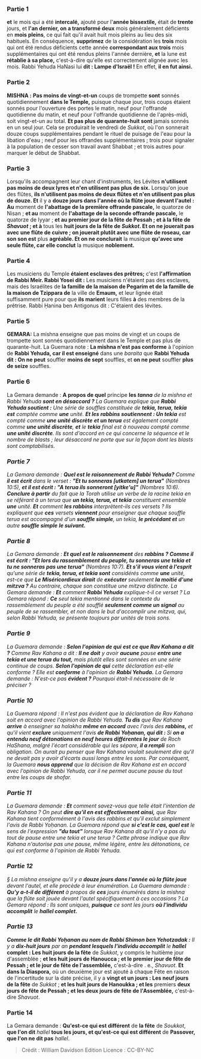 
### Partie 1
<b>et</b> le mois qui a été <b>intercalé,</b> ajouté pour l'<b>année bissextile,</b> était de <b>trente</b> jours, et <b>l'an dernier, on a transformé deux</b> mois généralement déficients en <b>mois pleins</b>, ce qui fait qu'il avait huit mois pleins au lieu des six habituels. En conséquence, <b>supprimez</b> de la considération les <b>trois</b> mois qui ont été rendus déficients cette année <b>correspondant aux trois</b> mois supplémentaires qui ont été rendus pleins l'année dernière, <b>et</b> la lune est <b>rétablie à sa place,</b> c'est-à-dire qu'elle est correctement alignée avec les mois. Rabbi Yehuda HaNasi lui <b>dit : Lampe d'Israël !</b> En effet, <b>il en fut ainsi.</b>

### Partie 2
<strong>MISHNA :</strong> <b>Pas moins de vingt-et-un</b> coups de trompette <b>sont</b> sonnés quotidiennement <b>dans le Temple,</b> puisque chaque jour, trois coups étaient sonnés pour l'ouverture des portes le matin, neuf pour l'offrande quotidienne du matin, et neuf pour l'offrande quotidienne de l'après-midi, soit vingt-et-un au total. <b>Et pas plus de quarante-huit sont</b> jamais sonnés en un seul jour. Cela se produirait le vendredi de <i>Sukkot</i>, où l'on sonnerait douze coups supplémentaires pendant le rituel de puisage de l'eau pour la libation d'eau ; neuf pour les offrandes supplémentaires ; trois pour signaler à la population de cesser son travail avant Shabbat ; et trois autres pour marquer le début de Shabbat.

### Partie 3
Lorsqu'ils accompagnent leur chant d'instruments, les Lévites <b>n'utilisent pas moins de deux lyres et n'en utilisent pas plus de six.</b> Lorsqu'on joue des flûtes, <b>ils n'utilisent pas moins de deux flûtes et n'en utilisent pas plus de douze. Et</b> il y a <b>douze jours dans l'année où la flûte joue devant l'autel : Au</b> moment de <b>l'abattage de la première offrande pascale,</b> le quatorze de Nisan ; <b>et au</b> moment de <b>l'abattage de la seconde offrande pascale,</b> le quatorze de Iyyar ; <b>et au premier jour de la fête</b> <b>de Pessah ; et à la fête de <i>Shavuot</i> ; et à</b> tous les <b>huit jours de la fête de <i>Sukkot</i>. Et on ne jouerait pas avec une flûte de cuivre ; on jouerait plutôt avec une flûte de roseau, car son son est</b> plus <b>agréable. Et on ne conclurait</b> la musique <b>qu'avec une seule flûte, car elle conclut</b> la musique <b>noblement.</b>

### Partie 4
Les musiciens du Temple <b>étaient esclaves des prêtres;</b> c'est <b>l'affirmation de Rabbi Meir. Rabbi Yosei dit :</b> Les musiciens n'étaient pas des esclaves, mais des Israélites de <b>la famille de la maison de Pegarim et de la famille de la maison de Tzippara de</b> la ville de <b>Emaum,</b> et leur lignée était suffisamment pure pour que <b>ils marient</b> leurs filles <b>à</b> des membres de la prêtrise. Rabbi Ḥanina ben Antigonus dit : C'étaient des lévites.</b>

### Partie 5
<strong>GEMARA:</strong> La mishna enseigne que pas moins de vingt et un coups de trompette sont sonnés quotidiennement dans le Temple et pas plus de quarante-huit. La Guemara note : <b>La mishna n'est pas conforme</b> à l'opinion de <b>Rabbi Yehuda, car il est enseigné</b> dans une <i>baraita</i> que <b>Rabbi Yehuda dit : On ne peut</b> souffler <b>moins de sept</b> souffles, et <b>on ne peut</b> souffler <b>plus de seize</b> souffles.

### Partie 6
La Gemara demande : <b>A propos de quel</b> principe <b>les <i>tanna</b> de la mishna et Rabbi Yehuda <b>sont en désaccord ?</b> La Guemara explique que <b>Rabbi Yehuda soutient :</b> Une série de souffles constituée de <b><i>tekia</i>, <i>terua</i>, <i>tekia</i> est</b> comptée comme <b>une</b> unité. <b>Et les rabbins soutiennent : Un <i>tekia</i></b> est compté comme <b>une unité discrète</b> <b>et un <i>terua</i></b> est également compté comme <b>une unité discrète</b>, <b>et</b> le <b><i>tekia</i></b> final est à nouveau compté comme <b>une unité discrète</b>. Ils sont d'accord en ce qui concerne la séquence et le nombre de blasts ; leur désaccord ne porte que sur la façon dont les blasts sont comptabilisés.

### Partie 7
La Gemara demande : <b>Quel est le raisonnement de Rabbi Yehuda?</b> Comme <b>il est écrit</b> dans le verset : <b>"Et tu sonneras [<i>utkatem</i>] un <i>terua</i>"</b> (Nombres 10:5), <b>et il est écrit : "A <i>terua</i> ils sonneront [<i>yitke'u</i>]"</b> (Nombres 10:6). <b>Conclure à partir</b> du fait que la Torah utilise un verbe de la racine <i>tekia</i> en se référant à un <i>terua</i> que <b>un <i>tekia</i>, <i>terua</i>, et <i>tekia</i></b> constituent ensemble <b>une</b> unité. <b>Et</b> comment <b>les rabbins</b> interprètent-ils ces versets ? Ils expliquent que <b>ces</b> versets <b>viennent</b> pour enseigner que chaque souffle <i>terua</i> est accompagné d'un <b>souffle simple</b>, un <i>tekia</i>, <b>le précédant et</b> un autre <b>souffle simple</b> <b>le suivant.</b>

### Partie 8
La Gemara demande : <b>Et quel est le raisonnement</b> des <b>rabbins ? Comme il est écrit : "Et lors du rassemblement du peuple, tu sonneras une <i>tekia</i> et tu ne sonneras pas une <i>terua</i>"</b> (Nombres 10:7). <b>Et s'il vous vient à l'esprit</b> qu'une série de <b><i>tekia</i>, <i>terua</i>, et <i>tekia</i> sont</b> considérés comme <b>une</b> unité, est-ce que <b>Le Miséricordieux dirait</b> de <b>exécuter</b> seulement <b>la moitié d'une mitzva ?</b> Au contraire, chaque son constitue une mitzva distincte. La Gemara demande : <b>Et</b> comment <b>Rabbi Yehuda</b> explique-t-il ce verset ? La Gemara répond : <b>Ce</b> seul <i>tekia</i> mentionné dans le contexte du rassemblement du peuple a été soufflé <b>seulement comme un signal</b> au peuple de se rassembler, et non dans le but d'accomplir une mitzva, qui, selon Rabbi Yehuda, se présente toujours par unités de trois sons.

### Partie 9
La Guemara demande : <b>Selon l'opinion de qui</b> <b>est ce que Rav Kahana a dit ?</b> Comme Rav Kahana a dit : <b>Il ne doit</b> y avoir <b>aucune</b> pause <b>entre une <i>tekia</i> et une <i>terua</i> du tout,</b> mais plutôt elles sont sonnées en une série continue de coups. <b>Selon l'opinion de qui</b> cette déclaration est-elle conforme ? Elle est <b>conforme</b> à l'opinion de <b>Rabbi Yehuda.</b> La Gemara demande : N'est-ce pas <b>évident ?</b> Pourquoi était-il nécessaire de le préciser ?

### Partie 10
La Guemara répond : Il n'est pas évident que la déclaration de Rav Kahana soit en accord avec l'opinion de Rabbi Yehuda. <b>Tu dis</b> que Rav Kahana <b>arrive</b> à enseigner sa <i>halakha</i> <b>même en accord</b> avec l'avis des <b>rabbins,</b> et qu'il vient <b>exclure</b> uniquement l'avis <b>de Rabbi Yoḥanan, qui dit : </b> Si <b>on a entendu neuf détonations en neuf</b> <b>heures différentes le jour</b> de Roch HaShana, malgré l'écart considérable qui les sépare, <b>il a rempli</b> son obligation. On aurait pu penser que Rav Kahana voulait seulement dire qu'il ne devait pas y avoir d'écarts aussi longs entre les sons. Par conséquent, la Guemara <b>nous apprend</b> que la décision de Rav Kahana est en accord avec l'opinion de Rabbi Yehuda, car il ne permet aucune pause du tout entre les coups de shofar.

### Partie 11
La Guemara demande : <b>Et</b> comment savez-vous que telle était l'intention de Rav Kahana ? On peut <b>dire qu'il en est effectivement ainsi,</b> que Rav Kahana tient conformément à l'avis des rabbins et qu'il exclut simplement l'avis de Rabbi Yoḥanan. La Guemara répond que <b>si c'est le cas, quel est</b> le sens de l'expression <b>"du tout"</b> lorsque Rav Kahana dit qu'il n'y a pas du tout de pause entre une <i>tekia</i> et une <i>terua</i> ? Cette phrase indique que Rav Kahana n'autorise pas une pause, même légère, entre les détonations, ce qui est conforme à l'opinion de Rabbi Yehuda.

### Partie 12
§ La mishna enseigne qu'il y a <b>douze jours dans l'année où la flûte joue</b> devant l'autel, et elle procède à leur énumération. La Guemara demande : <b>Qu'y a-t-il de différent</b> à propos de <b>ces</b> jours énumérés dans la mishna que la flûte soit jouée devant l'autel spécifiquement à ces occasions ? La Gemara répond : Ils sont uniques, <b>puisque</b> ce sont les jours <b>où l'individu accomplit</b> le <b><i>hallel</i> complet.</b>

### Partie 13
<b>Comme le dit Rabbi Yoḥanan au nom de Rabbi Shimon ben Yehotzadak :</b> Il y a <b>dix-huit jours</b> par an <b>pendant lesquels l'individu accomplit</b> le <b>hallel</i> complet : Les huit jours de la fête</b> de <i>Sukkot</i>, y compris le huitième jour d'assemblée ; <b>et les huit jours de Hanoucca ; et le premier jour de fête de Pessah ; et le jour de fête de l'assemblée,</b> c'est-à-dire . e., <i>Shavuot</i>. <b>Et dans la Diaspora,</b> où un deuxième jour est ajouté à chaque Fête en raison de l'incertitude sur la date précise, il y a <b>vingt et un jours : Les neuf jours de la fête</b> de <i>Sukkot</i> ; <b>et les huit jours de Hanoukka ; et les</b> premiers <b>deux jours de fête de Pessah ; et les deux jours de fête de l'Assemblée,</b> c'est-à-dire <i>Shavuot</i>.

### Partie 14
La Gemara demande : <b>Qu'est-ce qui est différent</b> de <b>la fête</b> de <i>Soukkot</i>, <b>que l'on dit</b> <i>hallel</i> <b>tous les jours, et qu'est-ce qui est différent</b> de <b>Passover, que l'on ne dit pas</b> <i>hallel</i>.

>Crédit : William Davidson Edition
>Licence : CC-BY-NC
